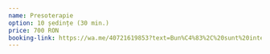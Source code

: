 ```yaml
---
name: Presoterapie
option: 10 ședințe (30 min.)
price: 700 RON
booking-link: https://wa.me/40721619853?text=Bun%C4%83%2C%20sunt%20interesat%C4%83%20de%20medical%20procedura%20%22Presoterapie%2010%20%C8%99edin%C8%9Be%20%2830%20min.%29%20700%20RON%22
---
```

